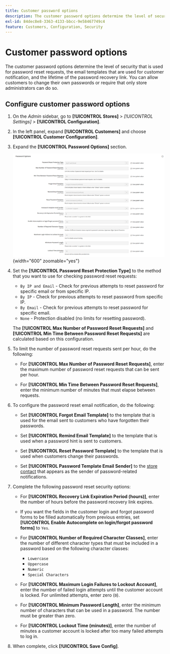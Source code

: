 ```yaml
---
title: Customer password options
description: The customer password options determine the level of security for various customer-facing functions of your store.
exl-id: 84dec8e8-3363-4133-bbcc-9e58467749c4
feature: Customers, Configuration, Security
---
```

# Customer password options

The customer password options determine the level of security that is used for password reset requests, the email templates that are used for customer notification, and the lifetime of the password recovery link. You can allow customers to change their own passwords or require that only store administrators can do so.

## Configure customer password options

1. On the _Admin_ sidebar, go to **[!UICONTROL Stores]** > _[!UICONTROL Settings]_ > **[!UICONTROL Configuration]**.

1. In the left panel, expand **[!UICONTROL Customers]** and choose **[!UICONTROL Customer Configuration]**.

1. Expand the **[!UICONTROL Password Options]** section.

   ![Password Options](../configuration-reference/customers/assets/customer-configuration-password-options.png){width="600" zoomable="yes"}

1. Set the **[!UICONTROL Password Reset Protection Type]** to the method that you want to use for checking password reset requests:

   - `By IP and Email` - Check for previous attempts to reset password for specific email or from specific IP.
   - `By IP` - Check for previous attempts to reset password from specific IP.
   - `By Email` - Check for previous attempts to reset password for specific email.
   - `None` - Protection disabled (no limits for resetting password).

   The **[!UICONTROL Max Number of Password Reset Requests]** and **[!UICONTROL Min Time Between Password Reset Requests]** are calculated based on this configuration.

1. To limit the number of password reset requests sent per hour, do the following:

   - For **[!UICONTROL Max Number of Password Reset Requests]**, enter the maximum number of password reset requests that can be sent per hour.

   - For **[!UICONTROL Min Time Between Password Reset Requests]**, enter the minimum number of minutes that must elapse between requests.

1. To configure the password reset email notification, do the following:

   - Set **[!UICONTROL Forgot Email Template]** to the template that is used for the email sent to customers who have forgotten their passwords.

   - Set **[!UICONTROL Remind Email Template]** to the template that is used when a password hint is sent to customers.

   - Set **[!UICONTROL Reset Password Template]** to the template that is used when customers change their passwords.

   - Set **[!UICONTROL Password Template Email Sender]** to the [store contact](../getting-started/store-details.md) that appears as the sender of password-related notifications.

1. Complete the following password reset security options:

   - For **[!UICONTROL Recovery Link Expiration Period (hours)]**, enter the number of hours before the password recovery link expires.

   - If you want the fields in the customer login and forgot password forms to be filled automatically from previous entries, set **[!UICONTROL Enable Autocomplete on login/forgot password forms]** to `Yes`.

   - For **[!UICONTROL Number of Required Character Classes]**, enter the number of different character types that must be included in a password based on the following character classes:

      - `Lowercase`
      - `Uppercase`
      - `Numeric`
      - `Special Characters`

   - For **[!UICONTROL Maximum Login Failures to Lockout Account]**, enter the number of failed login attempts until the customer account is locked. For unlimited attempts, enter zero (`0`).

   - For **[!UICONTROL Minimum Password Length]**, enter the minimum number of characters that can be used in a password. The number must be greater than zero.

   - For **[!UICONTROL Lockout Time (minutes)]**, enter the number of minutes a customer account is locked after too many failed attempts to log in.

1. When complete, click **[!UICONTROL Save Config]**.
